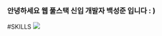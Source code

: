 ### 안녕하세요 웹 풀스택 신입 개발자 백성준 입니다 : )


#SKILLS 
<img src="https://img.shields.io/badge/JAVA-orange?style=for-the-badge&&logo=Java&logoCoor=white"/>
